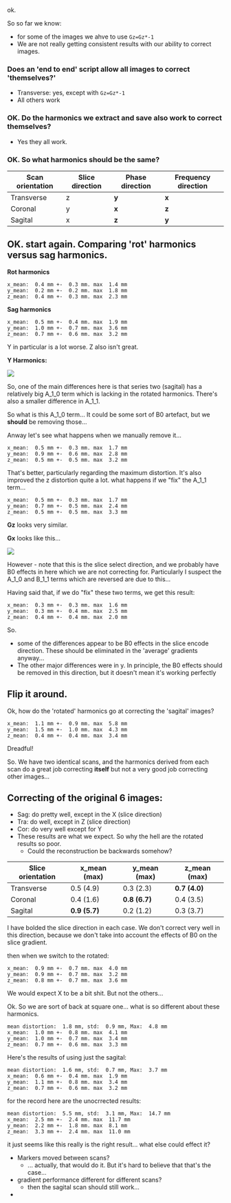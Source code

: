ok.

So so far we know:

- for some of the images we ahve to use `Gz=Gz*-1`
- We are not really getting consistent results with our ability to correct images.

### Does an 'end to end' script allow all images to correct 'themselves?'

- Transverse: yes, except with `Gz=Gz*-1`
- All others work

###  OK. Do the harmonics we extract and save also work to correct themselves?

- Yes they all work.

### OK. So what harmonics should be the same?

| Scan orientation | Slice direction | Phase direction | Frequency direction |
| ---------------- | --------------- | --------------- | ------------------- |
| Transverse       | z               | **y**           | **x**               |
| Coronal          | y               | **x**           | **z**               |
| Sagital          | x               | **z**           | **y**               |

## OK. start again. Comparing 'rot' harmonics versus sag harmonics.

**Rot harmonics**

```
x_mean:  0.4 mm +-  0.3 mm. max  1.4 mm
y_mean:  0.2 mm +-  0.2 mm. max  1.8 mm
z_mean:  0.4 mm +-  0.3 mm. max  2.3 mm
```

**Sag harmonics**

```
x_mean:  0.5 mm +-  0.4 mm. max  1.9 mm
y_mean:  1.0 mm +-  0.7 mm. max  3.6 mm
z_mean:  0.7 mm +-  0.6 mm. max  3.2 mm
```

Y in particular is a lot worse. Z also isn't great.

**Y Harmonics:**

![](/run/user/1000/doc/95456213/G_y_sag_vs_rot.png)

So, one of the main differences here is that series two (sagital) has a relatively big A_1_0 term which is lacking in the rotated harmonics. There's also a smaller difference in A_1_1. 

So what is this A_1_0 term... It could be some sort of B0 artefact, but we **should** be removing those...

Anway let's see what happens when we manually remove it...

```
x_mean:  0.5 mm +-  0.3 mm. max  1.7 mm
y_mean:  0.9 mm +-  0.6 mm. max  2.8 mm
z_mean:  0.5 mm +-  0.5 mm. max  3.2 mm
```

That's better, particularly regarding the maximum distortion. It's also improved the z distortion quite a lot. what happens if we "fix" the A_1_1 term...

```
x_mean:  0.5 mm +-  0.3 mm. max  1.7 mm
y_mean:  0.7 mm +-  0.5 mm. max  2.4 mm
z_mean:  0.5 mm +-  0.5 mm. max  3.3 mm
```

**Gz** looks very similar.

**Gx** looks like this...

![](/run/user/1000/doc/94b3af8d/G_x_sag_v_rot.png)

However - note that this is the slice select direction, and we probably have B0 effects in here which we are not correcting for. Particularly I suspect the A_1_0 and B_1_1 terms which are reversed are due to this...

Having said that, if we do "fix" these two terms, we get this result:

```
x_mean:  0.3 mm +-  0.3 mm. max  1.6 mm
y_mean:  0.3 mm +-  0.4 mm. max  2.5 mm
z_mean:  0.4 mm +-  0.4 mm. max  2.0 mm
```

So. 

- some of the differences appear to be B0 effects in the slice encode direction. These should be eliminated in the 'average' gradients anyway...
- The other major differences were in y. In principle, the B0 effects should be removed in this direction, but it doesn't mean it's working perfectly

## Flip it around.

Ok, how do the 'rotated' harmonics go at correcting the 'sagital' images?

```
x_mean:  1.1 mm +-  0.9 mm. max  5.8 mm
y_mean:  1.5 mm +-  1.0 mm. max  4.3 mm
z_mean:  0.4 mm +-  0.4 mm. max  3.4 mm
```

Dreadful!

So. We have two identical scans, and the harmonics derived from each scan do a great job correcting **itself** but not a very good job correcting other images...



## Correcting of the original 6 images:

- Sag: do pretty well, except in the X (slice direction)
- Tra: do well, except in Z (slice direction)
- Cor: do very well except for Y
- These results are what we expect. So why the hell are the rotated results so poor.
  - Could the reconstruction be backwards somehow?


| Slice orientation | x_mean (max)  | y_mean (max)  | z_mean (max)  |
| ----------------- | ------------- | ------------- | ------------- |
| Transverse        | 0.5 (4.9)     | 0.3 (2.3)     | **0.7 (4.0)** |
| Coronal           | 0.4 (1.6)     | **0.8 (6.7)** | 0.4 (3.5)     |
| Sagital           | **0.9 (5.7)** | 0.2 (1.2)     | 0.3 (3.7)     |

I have bolded the slice direction in each case. We don't correct very well in this direction, because we don't take into account the effects of B0 on the slice gradient.

then when we switch to the rotated:

```
x_mean:  0.9 mm +-  0.7 mm. max  4.0 mm
y_mean:  0.9 mm +-  0.7 mm. max  3.2 mm
z_mean:  0.8 mm +-  0.7 mm. max  3.6 mm
```

We would expect X to be a bit shit. But not the others...

Ok. So we are sort of back at square one... what is so different about these harmonics.

```
mean distortion:  1.8 mm, std:  0.9 mm, Max:  4.8 mm
x_mean:  1.0 mm +-  0.8 mm. max  4.1 mm
y_mean:  1.0 mm +-  0.7 mm. max  3.4 mm
z_mean:  0.7 mm +-  0.6 mm. max  3.3 mm
```

Here's the results of using just the sagital:

```
mean distortion:  1.6 mm, std:  0.7 mm, Max:  3.7 mm
x_mean:  0.6 mm +-  0.4 mm. max  1.9 mm
y_mean:  1.1 mm +-  0.8 mm. max  3.4 mm
z_mean:  0.7 mm +-  0.6 mm. max  3.2 mm
```

for the record here are the unocrrected results:

```
mean distortion:  5.5 mm, std:  3.1 mm, Max:  14.7 mm
x_mean:  2.5 mm +-  2.4 mm. max  11.7 mm
y_mean:  2.2 mm +-  1.8 mm. max  8.1 mm
z_mean:  3.3 mm +-  2.4 mm. max  11.0 mm
```





it just seems like this really is the right result... what else could effect it?

- Markers moved between scans? 
  - ... actually, that would do it. But it's hard to believe that that's the case...
- gradient performance different for different scans?
  - then the sagital scan should still work...
- 

